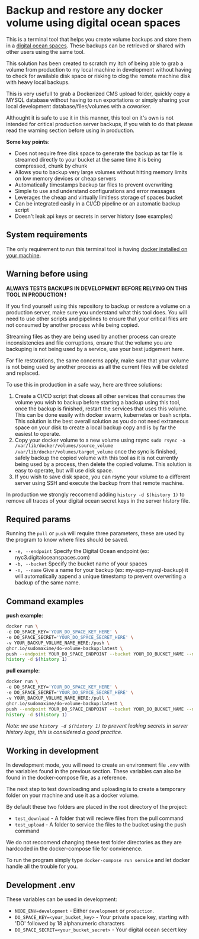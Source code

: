 # Backup and restore any docker volume using digital ocean spaces
This is a terminal tool that helps you create volume backups and store them in a
[digital ocean spaces](https://www.digitalocean.com/products/spaces). These backups can
be retrieved or shared with other users using the same tool.

This solution has been created to scratch my itch of being able to grab a volume from production to my
local machine in development without having to check for available disk space or risking to clog the
remote machine disk with heavy local backups.

This is very usefull to grab a Dockerized CMS upload folder, quickly copy a MYSQL database without having
to run exportations or simply sharing your local development database/files/volumes with a coworker.

Althought it is safe to use it in this manner, this tool on it's own is not intended for critical production server backups, 
if you wish to do that please read the warning section before using in production.

**Some key points**: 
* Does not require free disk space to generate the backup as tar file is streamed directly to your bucket at the same time it is being compressed, chunk by chunk
* Allows you to backup very large volumes without hitting memory limits on low memory devices or cheap servers
* Automatically timestamps backup tar files to prevent overwriting
* Simple to use and understand configurations and error messages
* Leverages the cheap and virtually limitless storage of spaces bucket
* Can be integrated easily in a CI/CD pipeline or an automatic backup script
* Doesn't leak api keys or secrets in server history (see examples)

## System requirements
The only requirement to run this terminal tool is having [docker installed on your machine](https://www.docker.com/).

## Warning before using
**ALWAYS TESTS BACKUPS IN DEVELOPMENT BEFORE RELYING ON THIS TOOL IN PRODUCTION !**

If you find yourself using this repository to backup or restore a volume on a production server, make sure you understand what this tool does. You will need to use other scripts and pipelines to ensure that your critical files are not consumed by another process while being copied.

Streaming files as they are being used by another process can create inconsistencies and file corruptions, ensure that the volume you are backuping is not being used by a service, use your best judgement here.

For file restorations, the same concerns apply, make sure that your volume is not being used by another process as all the current files will be deleted and replaced.

To use this in production in a safe way, here are three solutions:
1. Create a CI/CD script that closes all other services that consumes the volume you wish to backup before starting a backup using this tool, once the backup is finished, restart the services that uses this volume. This can be done easily with docker swarm, kubernetes or bash scripts. This solution is the best overall solution as you do not need extraneous space on your disk to create a local backup copy and is by far the easiest to operate.
2. Copy your docker volume to a new volume using rsync `sudo rsync -a /var/lib/docker/volumes/source_volume /var/lib/docker/volumes/target_volume` once the sync is finished, safely backup the copied volume with this tool as it is not currently being used by a process, then delete the copied volume. This solution is easy to operate, but will use disk space.
3. If you wish to save disk space, you can rsync your volume to a different server using SSH and execute the backup from that remote machine.

In production we strongly reccomend adding `history -d $(history 1)` to remove all traces of your digital ocean secret keys in the server history file.

## Required params
Running the `pull` or `push` will require three parameters, these are used by the program to know where files should be saved.
* `-e, --endpoint` Specify the Digital Ocean endpoint (ex: nyc3.digitaloceanspaces.com)
* `-b, --bucket` Specify the bucket name of your spaces
* `-n, --name` Give a name for your backup (ex: my-app-mysql-backup) it will automatically append a unique timestamp to prevent overwriting a backup of the same name.

## Command examples
**push example**:
```bash
docker run \
-e DO_SPACE_KEY='YOUR_DO_SPACE_KEY_HERE' \
-e DO_SPACE_SECRET='YOUR_DO_SPACE_SECRET_HERE' \
-v YOUR_BACKUP_VOLUME_NAME_HERE:/push \
ghcr.io/sudomaxime/do-volume-backup:latest \
push --endpoint YOUR_DO_SPACE_ENDPOINT --bucket YOUR_DO_BUCKET_NAME --name YOUR_DESIRED_BACKUP_NAME; \
history -d $(history 1)
```

**pull example**:
```bash
docker run \
-e DO_SPACE_KEY='YOUR_DO_SPACE_KEY_HERE' \
-e DO_SPACE_SECRET='YOUR_DO_SPACE_SECRET_HERE' \
-v YOUR_BACKUP_VOLUME_NAME_HERE:/pull \
ghcr.io/sudomaxime/do-volume-backup:latest \
push --endpoint YOUR_DO_SPACE_ENDPOINT --bucket YOUR_DO_BUCKET_NAME --name YOUR_DESIRED_BACKUP_NAME; \
history -d $(history 1)
```

*Note: we use `history -d $(history 1)` to prevent leaking secrets in server history logs, this is considered a good practice.*

## Working in development
In development mode, you will need to create an environment file `.env` with the variables found in the previous section. These variables can also be found in the docker-compose file, as a reference.

The next step to test downloading and uploading is to create a temporary folder on your machine and use it as a docker volume.

By default these two folders are placed in the root directory of the project:
* `test_download` - A folder that will recieve files from the pull command
* `test_upload` - A folder to service the files to the bucket using the push command

We do not reccomend changing these test folder directories as they are hardcoded in the docker-compose file for convienence.

To run the program simply type `docker-compose run service` and let docker handle all the trouble for you.

## Development .env
These variables can be used in development:
* `NODE_ENV=development` - Either `development` or `production`.
* `DO_SPACE_KEY=<your_bucket_key>` - Your private space key, starting with 'DO' followed by 18 alphanumeric characters
* `DO_SPACE_SECRET=<your_bucket_secret>` - Your digital ocean secert key